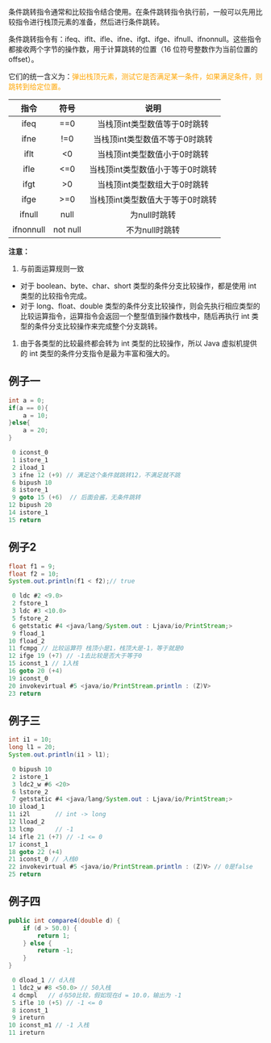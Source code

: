 条件跳转指令通常和比较指令结合使用。在条件跳转指令执行前，一般可以先用比较指令进行栈顶元素的准备，然后进行条件跳转。

条件跳转指令有：ifeq、iflt、ifle、ifne、ifgt、ifge、ifnull、ifnonnull。这些指令都接收两个字节的操作数，用于计算跳转的位置（16 位符号整数作为当前位置的 offset）。

它们的统一含义为：<font color="orange">弹出栈顶元素，测试它是否满足某一条件，如果满足条件，则跳转到给定位置。</font>

|   指令    |   符号   |               说明               |
| :-------: | :------: | :------------------------------: |
|   ifeq    |   ==0    |   当栈顶int类型数值等于0时跳转   |
|   ifne    |   !=0    |  当栈顶int类型数值不等于0时跳转  |
|   iflt    |    <0    |   当栈顶int类型数值小于0时跳转   |
|   ifle    |   <=0    | 当栈顶int类型数值小于等于0时跳转 |
|   ifgt    |    >0    |   当栈顶int类型数组大于0时跳转   |
|   ifge    |   >=0    | 当栈顶int类型数值大于等于0时跳转 |
|  ifnull   |   null   |           为null时跳转           |
| ifnonnull | not null |          不为null时跳转          |

**注意：**

1. 与前面运算规则一致

- 对于 boolean、byte、char、short 类型的条件分支比较操作，都是使用 int 类型的比较指令完成。
- 对于 long、float、double 类型的条件分支比较操作，则会先执行相应类型的比较运算指令，运算指令会返回一个整型值到操作数栈中，随后再执行 int 类型的条件分支比较操作来完成整个分支跳转。

1. 由于各类型的比较最终都会转为 int 类型的比较操作，所以 Java 虚拟机提供的 int 类型的条件分支指令是最为丰富和强大的。





## 例子一

```java
int a = 0;
if(a == 0){
    a = 10;
}else{
    a = 20;
}
```

```java
 0 iconst_0
 1 istore_1
 2 iload_1
 3 ifne 12 (+9) // 满足这个条件就跳转12，不满足就不跳
 6 bipush 10
 8 istore_1
 9 goto 15 (+6)  // 后面会酱，无条件跳转
12 bipush 20
14 istore_1
15 return
```

## 例子2

```java
float f1 = 9;
float f2 = 10;
System.out.println(f1 < f2);// true
```

```java
 0 ldc #2 <9.0>
 2 fstore_1
 3 ldc #3 <10.0>
 5 fstore_2
 6 getstatic #4 <java/lang/System.out : Ljava/io/PrintStream;>
 9 fload_1
10 fload_2
11 fcmpg // 比较运算符 栈顶小是1，栈顶大是-1，等于就是0
12 ifge 19 (+7) // -1去比较是否大于等于0
15 iconst_1 // 1入栈
16 goto 20 (+4)
19 iconst_0 
20 invokevirtual #5 <java/io/PrintStream.println : (Z)V>
23 return
```

## 例子三

```java
int i1 = 10;
long l1 = 20;
System.out.println(i1 > l1);
```

```java
 0 bipush 10
 2 istore_1
 3 ldc2_w #6 <20>
 6 lstore_2
 7 getstatic #4 <java/lang/System.out : Ljava/io/PrintStream;>
10 iload_1
11 i2l       // int -> long
12 lload_2
13 lcmp      // -1
14 ifle 21 (+7) // -1 <= 0
17 iconst_1
18 goto 22 (+4)
21 iconst_0 // 入栈0
22 invokevirtual #5 <java/io/PrintStream.println : (Z)V> // 0是false
25 return
```

## 例子四

```java
public int compare4(double d) {
    if (d > 50.0) {
        return 1;
    } else {
        return -1;
    }
}
```

```java
 0 dload_1 // d入栈
 1 ldc2_w #8 <50.0> // 50入栈
 4 dcmpl   // d与50比较，假如现在d = 10.0，输出为 -1
 5 ifle 10 (+5) // -1 <= 0
 8 iconst_1
 9 ireturn
10 iconst_m1 // -1 入栈
11 ireturn
```

